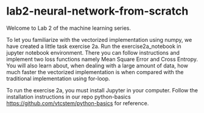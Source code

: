 # lab2-neural-network-from-scratch

Welcome to Lab 2 of the machine learning series.

To let you familiarize with the vectorized implementation using numpy, we have created a little task exercise 2a. Run the exercise2a_notebook in jupyter notebook environment. There you can follow instructions and implement two loss functions namely Mean Square Error and Cross Entropy. You will also learn about, when dealing with a large amount of data, how much faster the vectorized implementation is when compared with the traditional implementation using for-loop.

To run the exercise 2a, you must install Jupyter in your computer. Follow the installation instructions in our repo python-basics https://github.com/vtcstem/python-basics for reference.
